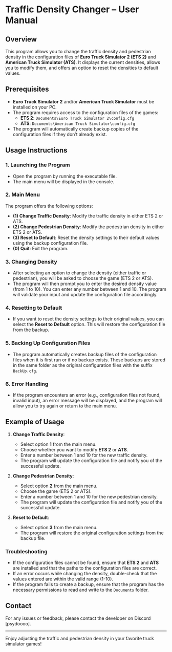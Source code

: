 # Traffic Density Changer – User Manual

## Overview
This program allows you to change the traffic density and pedestrian density in the configuration files of **Euro Truck Simulator 2 (ETS 2)** and **American Truck Simulator (ATS)**. It displays the current densities, allows you to modify them, and offers an option to reset the densities to default values.

## Prerequisites
- **Euro Truck Simulator 2** and/or **American Truck Simulator** must be installed on your PC.
- The program requires access to the configuration files of the games:
  - **ETS 2**: `Documents\Euro Truck Simulator 2\config.cfg`
  - **ATS**: `Documents\American Truck Simulator\config.cfg`
- The program will automatically create backup copies of the configuration files if they don’t already exist.

## Usage Instructions

### 1. **Launching the Program**
   - Open the program by running the executable file. 
   - The main menu will be displayed in the console.

### 2. **Main Menu**
   The program offers the following options:
   - **(1) Change Traffic Density**: Modify the traffic density in either ETS 2 or ATS.
   - **(2) Change Pedestrian Density**: Modify the pedestrian density in either ETS 2 or ATS.
   - **(3) Reset to Default**: Reset the density settings to their default values using the backup configuration file.
   - **(0) Quit**: Exit the program.

### 3. **Changing Density**
   - After selecting an option to change the density (either traffic or pedestrian), you will be asked to choose the game (ETS 2 or ATS).
   - The program will then prompt you to enter the desired density value (from 1 to 10). You can enter any number between 1 and 10. The program will validate your input and update the configuration file accordingly.

### 4. **Resetting to Default**
   - If you want to reset the density settings to their original values, you can select the **Reset to Default** option. This will restore the configuration file from the backup.

### 5. **Backing Up Configuration Files**
   - The program automatically creates backup files of the configuration files when it is first run or if no backup exists. These backups are stored in the same folder as the original configuration files with the suffix `BackUp.cfg`.
   
### 6. **Error Handling**
   - If the program encounters an error (e.g., configuration files not found, invalid input), an error message will be displayed, and the program will allow you to try again or return to the main menu.

## Example of Usage
1. **Change Traffic Density**:
   - Select option **1** from the main menu.
   - Choose whether you want to modify **ETS 2** or **ATS**.
   - Enter a number between 1 and 10 for the new traffic density.
   - The program will update the configuration file and notify you of the successful update.

2. **Change Pedestrian Density**:
   - Select option **2** from the main menu.
   - Choose the game (ETS 2 or ATS).
   - Enter a number between 1 and 10 for the new pedestrian density.
   - The program will update the configuration file and notify you of the successful update.

3. **Reset to Default**:
   - Select option **3** from the main menu.
   - The program will restore the original configuration settings from the backup file.

### Troubleshooting
- If the configuration files cannot be found, ensure that **ETS 2** and **ATS** are installed and that the paths to the configuration files are correct.
- If an error occurs while changing the density, double-check that the values entered are within the valid range (1-10).
- If the program fails to create a backup, ensure that the program has the necessary permissions to read and write to the `Documents` folder.

## Contact
For any issues or feedback, please contact the developer on Discord [psydoooo].

---

Enjoy adjusting the traffic and pedestrian density in your favorite truck simulator games!

